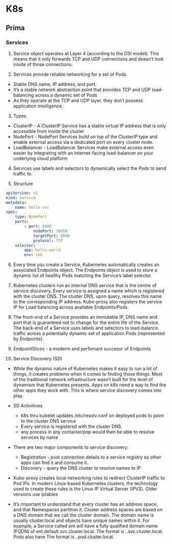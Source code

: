 # K8s

## Prima

### Services
1. Service object operates at Layer 4 (according to the OSI model). This means that it only forwards TCP and UDP connections and doesn’t look inside of those connections.

2. Services provide reliable networking for a set of Pods.
- Stable DNS name, IP address, and port.
- It’s a stable network abstraction point that provides TCP and UDP load-balancing across a dynamic set of Pods
- As they operate at the TCP and UDP layer, they don’t possess application intelligence.

3. Types
- ClusterIP -  A ClusterIP Service has a stable virtual IP address that is only accessible from inside the cluster
- NodePort - NodePort Services build on top of the ClusterIP type and enable external access via a dedicated port on every cluster node. 
- LoadBalancer - LoadBalancer Services make external access even easier by integrating with an internet-facing load-balancer on your underlying cloud platform

4. Services use labels and selectors to dynamically select the Pods to send traffic to.

5. Structure
```yaml
apiVersion: v1 
kind: Service 
metadata:
	name: hello-svc 
spec:
	type: NodePort
	ports:
		- port: 8080
			nodePort: 30050 
			targetPort: 8080 
			protocol: TCP
	selector:
		app: hello-world 
		env: tkb
```

6. Every time you create a Service, Kubernetes automatically creates an associated Endpoints object. The Endpoints object is used to store a dynamic list of healthy Pods matching the Service’s label selector.

7. Kubernetes clusters run an internal DNS service that is the centre of service discovery. Every service is assigned a name which is registered with the cluster DNS. The cluster DNS, upon query, resolves this name to the corresponding IP address. Kube-proxy also registers the service IP for Load balancing across available Endpoints/Pods.

8. The front-end of a Service provides an immutable IP, DNS name and port that is guaranteed not to change for the entire life of the Service. The back-end of a Service uses labels and selectors to load-balance traffic across a potentially dynamic set of application Pods (represented by Endpoints).

9. EndpointSlices - a moderm and perfomant succesor of Endpoints

10. Service Discovery (SD)
- While the dynamic nature of Kubernetes makes it easy to run a lot of things, it creates problems when it comes to finding those things. Most of the traditional network infrastructure wasn’t built for the level of dynamism that Kubernetes presents. Apps on k8s need a way to find the other apps they work with. This is where service discovery comes into play.

- SD Activitives
	- k8s thru kubelet updates /etc/resolv.conf on deployed pods to point to the cluster DNS service
	- Every service is registered with the cluster DNS
	- any process in any container/pop would then be able to resolve services by name

- There are two major components to service discovery:
	- Registration - post connection details to a service registry so other apps can find it and consume it.
	- Discovery - query the DNS cluster to resolve names to IP

- Kube-proxy creates local networking rules to redirect ClusterIP traffic to Pod IPs. In modern Linux-based Kubernetes clusters, the technology used to create these rules is the Linux IP Virtual Server (IPVS). Older versions use iptables

- It’s important to understand that every cluster has an address space, and that Namespaces partition it. Cluster address spaces are based on a DNS domain that we call the cluster domain. The domain name is usually cluster.local and objects have unique names within it. For example, a Service called ent will have a fully qualified domain name (FQDN) of ent.default.svc.cluster.local. The format is <object-name>.<namespace>.svc.cluster.local. Pods also have The format is <ip>.<namespace>.pod.cluster.local.
